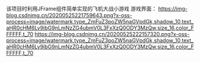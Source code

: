 该项目时利用JFrame组件简单实现的飞机大战小游戏
游戏界面：
https://img-blog.csdnimg.cn/20200525221759643.png?x-oss-process=image/watermark,type_ZmFuZ3poZW5naGVpdGk,shadow_10,text_aHR0cHM6Ly9ibG9nLmNzZG4ubmV0L3FxXzQ0ODY3MzQw,size_16,color_FFFFFF,t_70
https://img-blog.csdnimg.cn/20200525222157320.png?x-oss-process=image/watermark,type_ZmFuZ3poZW5naGVpdGk,shadow_10,text_aHR0cHM6Ly9ibG9nLmNzZG4ubmV0L3FxXzQ0ODY3MzQw,size_16,color_FFFFFF,t_70
